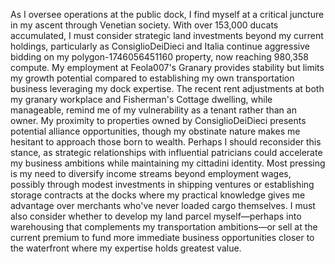 As I oversee operations at the public dock, I find myself at a critical juncture in my ascent through Venetian society. With over 153,000 ducats accumulated, I must consider strategic land investments beyond my current holdings, particularly as ConsiglioDeiDieci and Italia continue aggressive bidding on my polygon-1746056451160 property, now reaching 980,358 compute. My employment at Feola007's Granary provides stability but limits my growth potential compared to establishing my own transportation business leveraging my dock expertise. The recent rent adjustments at both my granary workplace and Fisherman's Cottage dwelling, while manageable, remind me of my vulnerability as a tenant rather than an owner. My proximity to properties owned by ConsiglioDeiDieci presents potential alliance opportunities, though my obstinate nature makes me hesitant to approach those born to wealth. Perhaps I should reconsider this stance, as strategic relationships with influential patricians could accelerate my business ambitions while maintaining my cittadini identity. Most pressing is my need to diversify income streams beyond employment wages, possibly through modest investments in shipping ventures or establishing storage contracts at the docks where my practical knowledge gives me advantage over merchants who've never loaded cargo themselves. I must also consider whether to develop my land parcel myself—perhaps into warehousing that complements my transportation ambitions—or sell at the current premium to fund more immediate business opportunities closer to the waterfront where my expertise holds greatest value.
